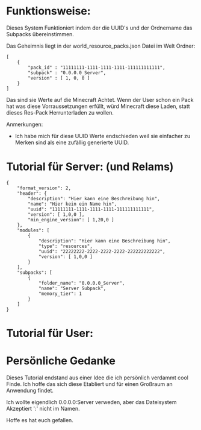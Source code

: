 # Funktionsweise:
Dieses System Funktioniert indem der die UUID's und der Ordnername das Subpacks übereinstimmen.

Das Geheimnis liegt in der world_resource_packs.json Datei im Welt Ordner:

	[
		{
			"pack_id" : "11111111-1111-1111-1111-111111111111",
			"subpack" : "0.0.0.0_Server",
			"version" : [ 1, 0, 0 ]
		}
	]
Das sind sie Werte auf die Minecraft Achtet. Wenn der User schon ein Pack hat was diese Vorraussetzungen erfüllt, würd Minecraft diese Laden, statt dieses Res-Pack Herrunterladen zu wollen.

 Anmerkungen:
* Ich habe mich für diese UUID Werte endschieden weil sie einfacher zu Merken sind als eine zufällig generierte UUID.
# Tutorial für Server: (und Relams)

	{
		"format_version": 2,
		"header": {
			"description": "Hier kann eine Beschreibung hin",
			"name": "Hier kein ein Name hin",
			"uuid": "11111111-1111-1111-1111-111111111111",
			"version": [ 1,0,0 ],
			"min_engine_version": [ 1,20,0 ]
		},
		"modules": [
			{
				"description": "Hier kann eine Beschreibung hin",
				"type": "resources",
				"uuid": "22222222-2222-2222-2222-222222222222",
				"version": [ 1,0,0 ]
			}
		],
		"subpacks": [
			{
				"folder_name": "0.0.0.0_Server",
				"name": "Server Subpack",
				"memory_tier": 1
			}
		]
	}
# Tutorial für User:

# Persönliche Gedanke
Dieses Tutorial endstand aus einer Idee die ich persönlich verdammt cool Finde.
Ich hoffe das sich diese Etabliert und für einen Großraum an Anwendung findet.

Ich wollte eigendlich 0.0.0.0:Server verweden, aber das Dateisystem Akzeptiert ':' nicht im Namen.

Hoffe es hat euch gefallen.
